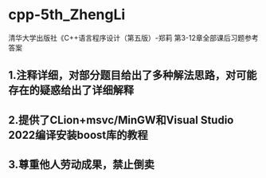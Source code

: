 # cpp-5th_ZhengLi
清华大学出版社《C++语言程序设计（第五版）-郑莉
第3-12章全部课后习题参考答案
## 1.注释详细，对部分题目给出了多种解法思路，对可能存在的疑惑给出了详细解释
## 2.提供了CLion+msvc/MinGW和Visual Studio 2022编译安装boost库的教程
## 3.尊重他人劳动成果，禁止倒卖

